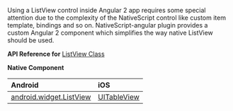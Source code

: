 Using a ListView control inside Angular 2 app requires some special attention due to the 
complexity of the NativeScript control like custom item template, bindings and so on. NativeScript-angular plugin 
provides a custom Angular 2 component which simplifies the way native ListView should be used. 

**API Reference for** [ListView Class](http://docs.nativescript.org/api-reference/modules/_ui_list_view_.html)

**Native Component**

| Android                | iOS      |
|:-----------------------|:---------|
| [android.widget.ListView](http://developer.android.com/reference/android/widget/ListView.html) | [UITableView](https://developer.apple.com/library/ios/documentation/UIKit/Reference/UITableView_Class/) |